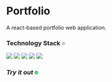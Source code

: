 # Portfolio
A react-based portfolio web application.

<h3>Technology Stack <a><img src="https://github.com/Samridhi-98/Images/blob/master/Images/atom.svg" width="2%"></a></h3>

<p>

<img src ="https://img.shields.io/badge/MongoDB-%234ea94b.svg?&style=for-the-badge&logo=mongodb&logoColor=white"/> 
<img src="https://img.shields.io/badge/express.js%20-%23404d59.svg?&style=for-the-badge"/> 
<img src="https://img.shields.io/badge/reactjs%20-61DAFB.svg?&style=for-the-badge&logo=react&logoColor=blue"/> 
<img src="https://img.shields.io/badge/Node.js-%234ea94b.svg?&style=for-the-badge&logo=node.js&logoColor=white"> 
<img src="https://img.shields.io/badge/git%20-%23121011.svg?&style=for-the-badge&logo=git&logoColor=white&logoWidth=20">

</p>  

<h3>
<em>
Try it out <a target="_blank" href=""> <img src="https://github.com/Samridhi-98/Images/blob/master/Images/play.svg" width="2%"></a>
</em>
</h3>
